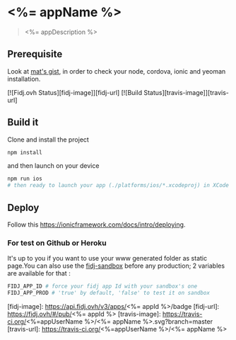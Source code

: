 # <%= appName %>

> <%= appDescription %>

## Prerequisite

Look at [mat's gist](https://gist.github.com/mlefree/2156f66dfb441f107bef157dde56a836),
in order to check your node, cordova, ionic and yeoman installation.

[![Fidj.ovh Status][fidj-image]][fidj-url]
[![Build Status][travis-image]][travis-url]

## Build it

Clone and install the project

```bash
npm install
```

and then launch on your device

```bash
npm run ios
# then ready to launch your app (./platforms/ios/*.xcodeproj) in XCode
```

## Deploy

Follow this https://ionicframework.com/docs/intro/deploying.

### For test on Github or Heroku

It's up to you if you want to use your www generated folder as static page.You can also use the [fidj-sandbox](https://sss) before any production; 2 variables are available for that :

```bash
FIDJ_APP_ID # force your fidj app Id with your sandbox's one
FIDJ_APP_PROD # 'true' by default, 'false' to test it on sandbox
```

[fidj-image]: https://api.fidj.ovh/v3/apps/<%= appId %>/badge
[fidj-url]: https://fidj.ovh/#/pub/<%= appId %>
[travis-image]: https://travis-ci.org/<%=appUserName %>/<%= appName %>.svg?branch=master
[travis-url]: https://travis-ci.org/<%=appUserName %>/<%= appName %>


